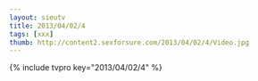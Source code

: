 ```yaml
--- 
layout: sieutv
title: 2013/04/02/4
tags: [xxx]
thumb: http://content2.sexforsure.com/2013/04/02/4/Video.jpg
---
```

{% include tvpro key="2013/04/02/4" %} 
